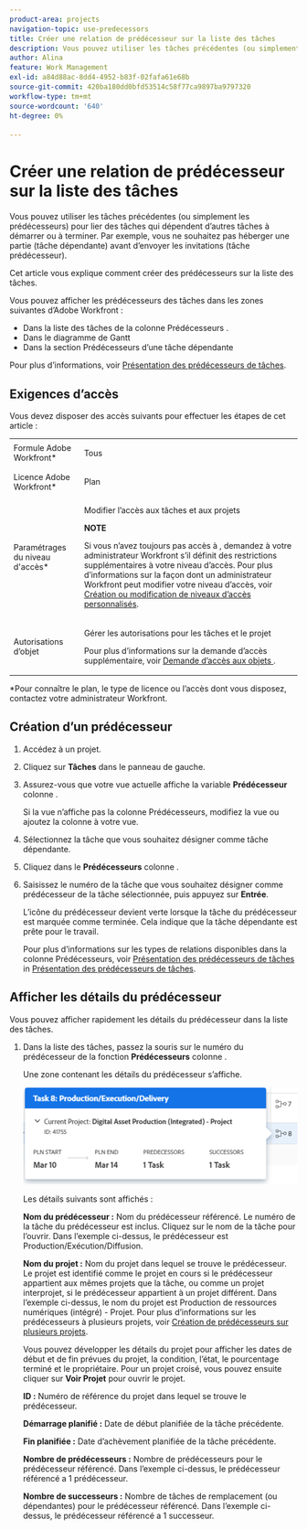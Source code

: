 ```yaml
---
product-area: projects
navigation-topic: use-predecessors
title: Créer une relation de prédécesseur sur la liste des tâches
description: Vous pouvez utiliser les tâches précédentes (ou simplement les prédécesseurs) pour lier des tâches qui dépendent d’autres tâches à démarrer ou à terminer. Par exemple, vous ne souhaitez pas héberger une partie (tâche dépendante) avant d’envoyer les invitations (tâche prédécesseur).
author: Alina
feature: Work Management
exl-id: a84d88ac-8dd4-4952-b83f-02fafa61e68b
source-git-commit: 420ba180dd0bfd53514c58f77ca9897ba9797320
workflow-type: tm+mt
source-wordcount: '640'
ht-degree: 0%

---
```


# Créer une relation de prédécesseur sur la liste des tâches

Vous pouvez utiliser les tâches précédentes (ou simplement les prédécesseurs) pour lier des tâches qui dépendent d’autres tâches à démarrer ou à terminer. Par exemple, vous ne souhaitez pas héberger une partie (tâche dépendante) avant d’envoyer les invitations (tâche prédécesseur).

Cet article vous explique comment créer des prédécesseurs sur la liste des tâches.

Vous pouvez afficher les prédécesseurs des tâches dans les zones suivantes d’Adobe Workfront :

* Dans la liste des tâches de la colonne Prédécesseurs .
* Dans le diagramme de Gantt
* Dans la section Prédécesseurs d’une tâche dépendante

Pour plus d’informations, voir [Présentation des prédécesseurs de tâches](../../../manage-work/tasks/use-prdcssrs/predecessors-overview.md).

## Exigences d’accès

Vous devez disposer des accès suivants pour effectuer les étapes de cet article :

<table style="table-layout:auto"> 
 <col> 
 <col> 
 <tbody> 
  <tr> 
   <td role="rowheader">Formule Adobe Workfront*</td> 
   <td> <p>Tous</p> </td> 
  </tr> 
  <tr> 
   <td role="rowheader">Licence Adobe Workfront*</td> 
   <td> <p>Plan </p> </td> 
  </tr> 
  <tr> 
   <td role="rowheader">Paramétrages du niveau d'accès*</td> 
   <td> <p>Modifier l’accès aux tâches et aux projets</p> <p><b>NOTE</b>

Si vous n’avez toujours pas accès à , demandez à votre administrateur Workfront s’il définit des restrictions supplémentaires à votre niveau d’accès. Pour plus d’informations sur la façon dont un administrateur Workfront peut modifier votre niveau d’accès, voir <a href="../../../administration-and-setup/add-users/configure-and-grant-access/create-modify-access-levels.md" class="MCXref xref">Création ou modification de niveaux d’accès personnalisés</a>.</p> </td>
</tr> 
  <tr> 
   <td role="rowheader">Autorisations d’objet</td> 
   <td> <p>Gérer les autorisations pour les tâches et le projet</p> <p>Pour plus d’informations sur la demande d’accès supplémentaire, voir <a href="../../../workfront-basics/grant-and-request-access-to-objects/request-access.md" class="MCXref xref">Demande d’accès aux objets </a>.</p> </td> 
  </tr> 
 </tbody> 
</table>

&#42;Pour connaître le plan, le type de licence ou l’accès dont vous disposez, contactez votre administrateur Workfront.

## Création d’un prédécesseur

1. Accédez à un projet.
1. Cliquez sur **Tâches** dans le panneau de gauche.
1. Assurez-vous que votre vue actuelle affiche la variable **Prédécesseur** colonne .

   Si la vue n’affiche pas la colonne Prédécesseurs, modifiez la vue ou ajoutez la colonne à votre vue.

1. Sélectionnez la tâche que vous souhaitez désigner comme tâche dépendante.
1. Cliquez dans le **Prédécesseurs** colonne .
1. Saisissez le numéro de la tâche que vous souhaitez désigner comme prédécesseur de la tâche sélectionnée, puis appuyez sur **Entrée**.

   L’icône du prédécesseur devient verte lorsque la tâche du prédécesseur est marquée comme terminée. Cela indique que la tâche dépendante est prête pour le travail.

   Pour plus d’informations sur les types de relations disponibles dans la colonne Prédécesseurs, voir [Présentation des prédécesseurs de tâches](../../../manage-work/tasks/use-prdcssrs/predecessors-overview.md) in [Présentation des prédécesseurs de tâches](../../../manage-work/tasks/use-prdcssrs/predecessors-overview.md).

## Afficher les détails du prédécesseur

Vous pouvez afficher rapidement les détails du prédécesseur dans la liste des tâches.

1. Dans la liste des tâches, passez la souris sur le numéro du prédécesseur de la fonction **Prédécesseurs** colonne .

   Une zone contenant les détails du prédécesseur s’affiche.

   ![Détails du prédécesseur](assets/predecessor-details-in-task-list.png)

   Les détails suivants sont affichés :

   **Nom du prédécesseur :** Nom du prédécesseur référencé. Le numéro de la tâche du prédécesseur est inclus. Cliquez sur le nom de la tâche pour l’ouvrir. Dans l’exemple ci-dessus, le prédécesseur est Production/Exécution/Diffusion.

   **Nom du projet :** Nom du projet dans lequel se trouve le prédécesseur. Le projet est identifié comme le projet en cours si le prédécesseur appartient aux mêmes projets que la tâche, ou comme un projet interprojet, si le prédécesseur appartient à un projet différent. Dans l’exemple ci-dessus, le nom du projet est Production de ressources numériques (intégré) - Projet. Pour plus d’informations sur les prédécesseurs à plusieurs projets, voir [Création de prédécesseurs sur plusieurs projets](../../tasks/use-prdcssrs/cross-project-predecessors.md).

   Vous pouvez développer les détails du projet pour afficher les dates de début et de fin prévues du projet, la condition, l’état, le pourcentage terminé et le propriétaire. Pour un projet croisé, vous pouvez ensuite cliquer sur **Voir Projet** pour ouvrir le projet.

   **ID :** Numéro de référence du projet dans lequel se trouve le prédécesseur.

   **Démarrage planifié :** Date de début planifiée de la tâche précédente.

   **Fin planifiée :** Date d’achèvement planifiée de la tâche précédente.

   **Nombre de prédécesseurs :** Nombre de prédécesseurs pour le prédécesseur référencé. Dans l’exemple ci-dessus, le prédécesseur référencé a 1 prédécesseur.

   **Nombre de successeurs :** Nombre de tâches de remplacement (ou dépendantes) pour le prédécesseur référencé. Dans l’exemple ci-dessus, le prédécesseur référencé a 1 successeur.
